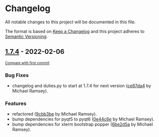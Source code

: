 # Changelog
All notable changes to this project will be documented in this file.

The format is based on [Keep a Changelog](http://keepachangelog.com/en/1.0.0/)
and this project adheres to [Semantic Versioning](http://semver.org/spec/v2.0.0.html).

<!-- insertion marker -->
## [1.7.4](https://github.com/meramsey/wizardwebssh/releases/tag/1.7.4) - 2022-02-06

<small>[Compare with first commit](https://github.com/meramsey/wizardwebssh/compare/d24e6f4b4078969950c70b1e0d2626f90bf1cd05...1.7.4)</small>

### Bug Fixes
- changelog and duties.py to start at 1.7.4 for next version ([ce87da4](https://github.com/meramsey/wizardwebssh/commit/ce87da440f9d1e9a7a5be12f97fada66461172b6) by Michael Ramsey).

### Features
- refactored ([9cbb3be](https://github.com/meramsey/wizardwebssh/commit/9cbb3be4c2bfa307c8fe938ae0cdcce6bbbf5758) by Michael Ramsey).
- bump dependencies for pyqt5 to pyqt6 ([0e44c6e](https://github.com/meramsey/wizardwebssh/commit/0e44c6e9b2eead7509d2a1715f39fd8d7bfb04c0) by Michael Ramsey).
- bump dependencies for xterm bootstrap popper ([6be2d5a](https://github.com/meramsey/wizardwebssh/commit/6be2d5a2e15a70a81d7000eb2e14626ea478e6bc) by Michael Ramsey).
